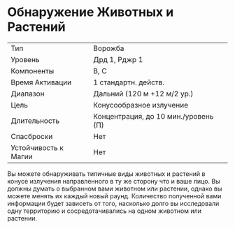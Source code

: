# Обнаружение Животных и Растений

|                      |                                      |
| -------------------- | ------------------------------------ |
| Тип                  | Ворожба                              |
| Уровень              | Дрд 1, Рджр 1                        |
| Компоненты           | В, С                                 |
| Время Активации      | 1 стандартн. действ.                 |
| Диапазон             | Дальний (120 м +12 м/2 ур.)          |
| Цель                 | Конусообразное излучение             |
| Длительность         | Концентрация, до 10 мин./уровень (П) |
| Спасброски           | Нет                                  |
| Устойчивость к Магии | Нет                                  |

Вы можете обнаруживать типичные  виды животных и растений в конусе излучения направленного в ту же сторону  что и ваше лицо. Вы должны думать о  выбранном вами животном или растении, однако вы можете менять их каждый новый раунд. Количество полученной вами информации будет зависеть от  того, насколько долго вы исследовали  одну территорию и сосредотачивались  на одном животном или растении.
